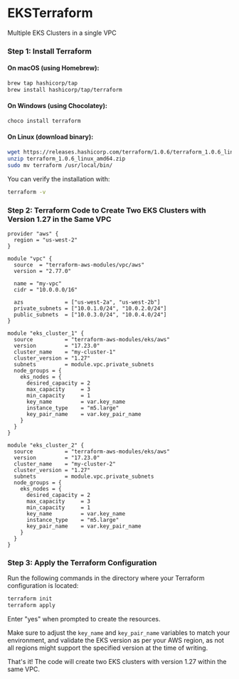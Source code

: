 # EKSTerraform
Multiple EKS Clusters in a single VPC
### Step 1: Install Terraform

#### On macOS (using Homebrew):

```bash
brew tap hashicorp/tap
brew install hashicorp/tap/terraform
```

#### On Windows (using Chocolatey):

```bash
choco install terraform
```

#### On Linux (download binary):

```bash
wget https://releases.hashicorp.com/terraform/1.0.6/terraform_1.0.6_linux_amd64.zip
unzip terraform_1.0.6_linux_amd64.zip
sudo mv terraform /usr/local/bin/
```

You can verify the installation with:

```bash
terraform -v
```

### Step 2: Terraform Code to Create Two EKS Clusters with Version 1.27 in the Same VPC

```hcl
provider "aws" {
  region = "us-west-2"
}

module "vpc" {
  source  = "terraform-aws-modules/vpc/aws"
  version = "2.77.0"

  name = "my-vpc"
  cidr = "10.0.0.0/16"

  azs             = ["us-west-2a", "us-west-2b"]
  private_subnets = ["10.0.1.0/24", "10.0.2.0/24"]
  public_subnets  = ["10.0.3.0/24", "10.0.4.0/24"]
}

module "eks_cluster_1" {
  source          = "terraform-aws-modules/eks/aws"
  version         = "17.23.0"
  cluster_name    = "my-cluster-1"
  cluster_version = "1.27"
  subnets         = module.vpc.private_subnets
  node_groups = {
    eks_nodes = {
      desired_capacity = 2
      max_capacity     = 3
      min_capacity     = 1
      key_name         = var.key_name
      instance_type    = "m5.large"
      key_pair_name    = var.key_pair_name
    }
  }
}

module "eks_cluster_2" {
  source          = "terraform-aws-modules/eks/aws"
  version         = "17.23.0"
  cluster_name    = "my-cluster-2"
  cluster_version = "1.27"
  subnets         = module.vpc.private_subnets
  node_groups = {
    eks_nodes = {
      desired_capacity = 2
      max_capacity     = 3
      min_capacity     = 1
      key_name         = var.key_name
      instance_type    = "m5.large"
      key_pair_name    = var.key_pair_name
    }
  }
}
```

### Step 3: Apply the Terraform Configuration

Run the following commands in the directory where your Terraform configuration is located:

```bash
terraform init
terraform apply
```

Enter "yes" when prompted to create the resources.

Make sure to adjust the `key_name` and `key_pair_name` variables to match your environment, and validate the EKS version as per your AWS region, as not all regions might support the specified version at the time of writing.

That's it! The code will create two EKS clusters with version 1.27 within the same VPC.
